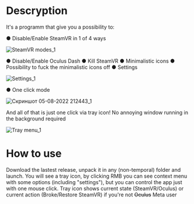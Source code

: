 
# Descryption
It's a programm that give you a possibility to:

● Disable/Enable SteamVR in 1 of 4 ways

![SteamVR modes_1](https://user-images.githubusercontent.com/15982179/183133596-93583b2a-7658-47ac-9c4c-b116c162d024.jpg)

● Disable/Enable Oculus Dash
● Kill SteamVR
● Minimalistic icons
● Possibility to fuck the minimalistic icons off
● Settings

![Settings_1](https://user-images.githubusercontent.com/15982179/183133619-9075360e-db39-4035-aaef-01cc1627477e.jpg)

● One click mode

![Скриншот 05-08-2022 212443_1](https://user-images.githubusercontent.com/15982179/183133780-b5cd8a8f-9e7d-48d8-a041-e2f9810b0a8f.jpg)



And all of that is just one click via tray icon! No annoying window running in the background required

![Tray menu_1](https://user-images.githubusercontent.com/15982179/183133638-2d01e2cc-54d5-4f55-a448-cbbe1dc76947.jpg)

# How to use
Download the lastest release, unpack it in any (non-temporal) folder and launch. You will see a tray icon, by clicking RMB you can see context menu with some options (including "settings"), but you can control the app just with one mouse click. Tray icon shows current state (SteamVR/Oculus) or current action (Broke/Restore SteamVR) if you're not ~~Oculus~~ Meta user
